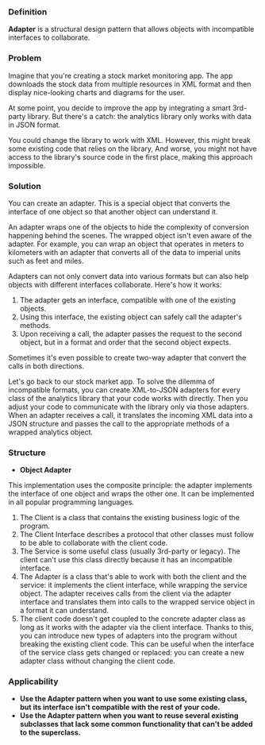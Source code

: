 ### Definition
**Adapter** is a structural design pattern that allows objects with incompatible interfaces to collaborate.

### Problem
Imagine that you're creating a stock market monitoring app. The app
downloads the stock data from multiple resources in XML format and then
display nice-looking charts and diagrams for the user.

At some point, you decide to improve the app by integrating a smart
3rd-party library. But there's a catch: the analytics library only works
with data in JSON format.

You could change the library to work with XML. However, this might
break some existing code that relies on the library, And worse, you might
not have access to the library's source code in the first place, making
this approach impossible.

### Solution
You can create an adapter. This is a special object that converts
the interface of one object so that another object can understand it.

An adapter wraps one of the objects to hide the complexity of conversion
happening behind the scenes. The wrapped object isn't even aware of the adapter.
For example, you can wrap an object that operates in meters to kilometers with
an adapter that converts all of the data to imperial units such as feet and miles.

Adapters can not only convert data into various formats but can also
help objects with different interfaces collaborate. Here's how it works:

1. The adapter gets an interface, compatible with one of the existing objects.
2. Using this interface, the existing object can safely call the adapter's methods.
3. Upon receiving a call, the adapter passes the request to the second object, but in a format and order that the second object expects.

Sometimes it's even possible to create two-way adapter that convert
the calls in both directions.

Let's go back to our stock market app. To solve the dilemma of incompatible
formats, you can create XML-to-JSON adapters for every class of the analytics
library that your code works with directly. Then you adjust your code to communicate
with the library only via those adapters. When an adapter receives a call,
it translates the incoming XML data into a JSON structure and passes the call
to the appropriate methods of a wrapped analytics object.

### Structure
- **Object Adapter**

This implementation uses the composite principle: the adapter implements
the interface of one object and wraps the other one. It can be implemented
in all popular programming languages.

1. The Client is a class that contains the existing business logic of the program.
2. The Client Interface describes a protocol that other classes must follow to be able to collaborate with the client code.
3. The Service is some useful class (usually 3rd-party or legacy). The client can't use this class directly because it has an incompatible interface.
4. The Adapter is a class that's able to work with both the client and the service: it implements the client interface, while wrapping
the service object. The adapter receives calls from the client via
the adapter interface and translates them into calls to the wrapped service object in a format
it can understand.
5. The client code doesn't get coupled to the concrete adapter class
as long as it works with the adapter via the client interface. Thanks to this,
you can introduce new types of adapters into the program without
breaking the existing client code. This can be useful when the interface of
the service class gets changed or replaced: you can create a new adapter class
without changing the client code.

### Applicability
- **Use the Adapter pattern when you want to use some existing class, but its interface isn't compatible with the rest of your code.**
- **Use the Adapter pattern when you want to reuse several existing subclasses that lack some common functionality that can't be added to the superclass.**
